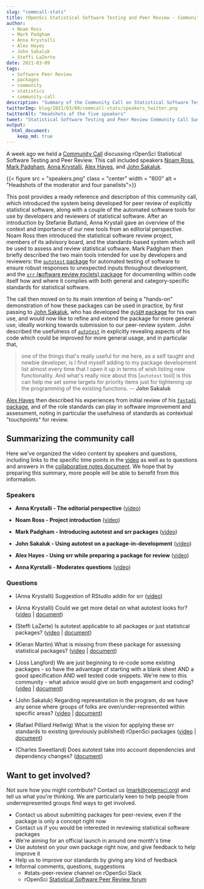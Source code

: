 ```yaml
---
slug: "commcall-stats"
title: rOpenSci Statistical Software Testing and Peer Review - Community Call Summary
author:
  - Noam Ross
  - Mark Padgham
  - Anna Krystalli
  - Alex Hayes
  - John Sakaluk
  - Steffi LaZerte
date: 2021-03-09
tags:
  - Software Peer Review
  - packages
  - community
  - statistics
  - community-call
description: "Summary of the Community Call on Statistical Software Testing and Peer Review"
twitterImg: blog/2021/03/09/commcall-stats/speakers_twitter.png
twitterAlt: "Headshots of the five speakers"
tweet: "Statistical Software Testing and Peer Review Community Call Summary by @noamross, @bikesrdata, @annakrystalli, @JohnSakaluk, @alexpghayes, & @steffilazerte!"
output: 
  html_document:
    keep_md: true
---
```


A week ago we held a [Community Call](/commcalls/feb2021-statsreview/) discussing rOpenSci Statistical Software Testing and Peer Review. 
This call included speakers [Noam Ross](/author/noam-ross/), [Mark Padgham](/author/mark-padgham), [Anna Krystalli](/author/anna-krystalli), [Alex Hayes](/author/alex-hayes), and [John Sakaluk](/author/john-sakaluk). 

{{< figure src = "speakers.png" class = "center" width = "600" alt = "Headshots of the moderator and four panelists">}}

This post provides a ready reference and description of this community call, which introduced the system being developed for peer review of explicitly statistical software, along with a couple of the automated software tools for use by developers and reviewers of statistical software.
After an introduction by Stefanie Butland, Anna Krystali gave an overview of the context and importance of our new tools from an editorial perspective.
Noam Ross then introduced the statistical software review project, members of its advisory board, and the standards-based system which will be used to assess and review statistical software.
Mark Padgham then briefly described the two main tools intended for use by developers and reviewers: the [`autotest` package](https://ropenscilabs.github.io/autotest/) for automated testing of software to ensure robust responses to unexpected inputs throughout development, and the [`srr` (**s**oftware **r**eview **r**oclets) package](https://ropenscilabs.github.io/srr/) for documenting within code itself how and where it complies with both general and category-specific standards for statistical software.

The call then moved on to its main intention of being a "hands-on" demonstration of how these packages can be used in practice, by first passing to [John Sakaluk](https://www.psychology.uwo.ca/people/faculty/profiles/sakaluk.html), who has developed the [`dySEM` package](https://jsakaluk.github.io/dySEM/) for his own use, and would now like to refine and extend the package for more general use, ideally working towards submission to our peer-review system.
John described the usefulness of [`autotest`](https://ropenscilabs.github.io/autotest/) in explicitly revealing aspects of his code which could be improved for more general usage, and in particular that,

> one of the things that's really useful for me here, as a self taught and newbie developer, is I find myself adding to my package development list almost every time that I open it up in terms of wish listing new functionality. And what's really nice about this [`autotest` tool] is this can help me set some targets for priority items just for tightening up the programming of the existing functions.  -- **John Sakaluk**

[Alex Hayes](https://www.alexpghayes.com/) then described his experiences from initial review of his [`fastadi` package](https://github.com/RoheLab/fastadi), and of the role standards can play in software improvement and assessment, noting in particular the usefulness of standards as contextual "touchpoints" for review.

## Summarizing the community call

Here we've organized the video content by speakers and questions, including links to the specific time points in the [video](https://vimeo.com/518761488) as well as to questions and answers in the [collaborative notes document](https://docs.google.com/document/d/1o933nG1ZW2Qf8p7FdQxn8wOkk9qoBINL1fx3FlIFSJU/). We hope that by preparing this summary, more people will be able to benefit from this information.


### Speakers

- **Anna Krystalli - The editorial perspective** ([video](https://vimeo.com/518761488#t=4m00s))

- **Noam Ross - Project introduction** ([video](https://vimeo.com/518761488#t=7m01s))

- **Mark Padgham - Introducing autotest and srr packages** ([video](https://vimeo.com/518761488#t=12m31s))

- **John Sakaluk - Using autotest on a package-in-development** ([video](https://vimeo.com/518761488#t=23m34s))

- **Alex Hayes - Using srr while preparing a package for review** ([video](https://vimeo.com/518761488#t=31m23s))

- **Anna Kyrstalli - Moderates questions** ([video](https://vimeo.com/518761488#t=38m47s))


### Questions

- (Anna Krystalli) Suggestion of RStudio addin for srr ([video](https://vimeo.com/518761488#t=38m47s))

- (Anna Krystalli) Could we get more detail on what autotest looks for? ([video](https://vimeo.com/518761488#t=39m45s) | [document](https://docs.google.com/document/d/1o933nG1ZW2Qf8p7FdQxn8wOkk9qoBINL1fx3FlIFSJU/edit#heading=h.so3v8xc34myn))

- (Steffi LaZerte) Is autotest applicable to all packages or just statistical packages? ([video](https://vimeo.com/518761488#t=43m11s) | [document](https://docs.google.com/document/d/1o933nG1ZW2Qf8p7FdQxn8wOkk9qoBINL1fx3FlIFSJU/edit#heading=h.4th2qtdafspr))

- (Kieran Martin) What is missing from these package for assessing statistical packages? ([video](https://vimeo.com/518761488#t=44m43s) | [document](https://docs.google.com/document/d/1o933nG1ZW2Qf8p7FdQxn8wOkk9qoBINL1fx3FlIFSJU/edit#heading=h.jk4fef3ixoga))

- (Joss Langford) We are just beginning to re-code some existing packages - so have the advantage of starting with a blank sheet AND a good specification AND well tested code snippets. We're new to this community - what advice would give on both engagement and coding? ([video](https://vimeo.com/518761488#t=49m07s) | [document](https://docs.google.com/document/d/1o933nG1ZW2Qf8p7FdQxn8wOkk9qoBINL1fx3FlIFSJU/edit#heading=h.fvjzqwqcf88u))

- (John Sakaluk) Regarding representation in the program, do we have any sense where groups of folks are over/under-represented within specific areas? ([video](https://vimeo.com/518761488#t=53m27s) | [document](https://docs.google.com/document/d/1o933nG1ZW2Qf8p7FdQxn8wOkk9qoBINL1fx3FlIFSJU/edit#heading=h.xnstfjt1cjg7))

- (Rafael Pilliard Hellwig) What is the vision for applying these srr standards to existing (previously published) rOpenSci packages ([video](https://vimeo.com/518761488#t=55m40s) | [document](https://docs.google.com/document/d/1o933nG1ZW2Qf8p7FdQxn8wOkk9qoBINL1fx3FlIFSJU/edit#heading=h.78ydzxagwubi))

- (Charles Sweetland) Does autotest take into account dependencies and dependency changes? ([document](https://docs.google.com/document/d/1o933nG1ZW2Qf8p7FdQxn8wOkk9qoBINL1fx3FlIFSJU/edit#heading=h.s52f459a2yp1))


## Want to get involved?

Not sure how you might contribute? Contact us (<mark@ropensci.org>) and tell us what you're thinking. 
We are particularly keen to help people from underrepresented groups find ways to get involved. 

- Contact us about submitting packages for peer-review, even if the package is only a concept right now
- Contact us if you would be interested in reviewing statistical software packages
- We're aiming for an official launch in around one month's time
- Use autotest on your own package right now, and give feedback to help improve it
- Help us to improve our standards by giving any kind of feedback
- Informal comments, questions, suggestions 
    - #stats-peer-review channel on rOpenSci Slack 
    - rOpenSci [Statistical Software Peer Review forum](https://discuss.ropensci.org/c/statistical-software-peer-review/28)
